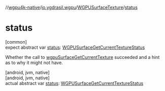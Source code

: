 //[wgpu4k-native](../../../index.md)/[io.ygdrasil.wgpu](../index.md)/[WGPUSurfaceTexture](index.md)/[status](status.md)

# status

[common]\
expect abstract var [status](status.md): [WGPUSurfaceGetCurrentTextureStatus](../-w-g-p-u-surface-get-current-texture-status/index.md)

Whether the call to [wgpuSurfaceGetCurrentTexture](../wgpu-surface-get-current-texture.md) succeeded and a hint as to why it might not have.

[android, jvm, native]\
[android, jvm, native]\
actual abstract var [status](status.md): [WGPUSurfaceGetCurrentTextureStatus](../-w-g-p-u-surface-get-current-texture-status/index.md)
